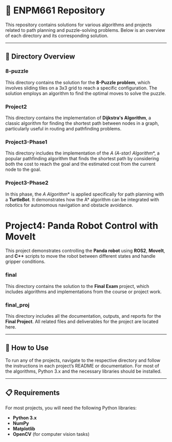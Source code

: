 # 🚀 ENPM661 Repository

This repository contains solutions for various algorithms and projects related to path planning and puzzle-solving problems. Below is an overview of each directory and its corresponding solution.

---

## 📂 Directory Overview

### **8-puzzle**
This directory contains the solution for the **8-Puzzle problem**, which involves sliding tiles on a 3x3 grid to reach a specific configuration. The solution employs an algorithm to find the optimal moves to solve the puzzle.

### **Project2**
This directory contains the implementation of **Dijkstra's Algorithm**, a classic algorithm for finding the shortest path between nodes in a graph, particularly useful in routing and pathfinding problems.

### **Project3-Phase1**
This directory includes the implementation of the **A* (A-star) Algorithm**, a popular pathfinding algorithm that finds the shortest path by considering both the cost to reach the goal and the estimated cost from the current node to the goal.

### **Project3-Phase2**
In this phase, the **A* Algorithm** is applied specifically for path planning with a **TurtleBot**. It demonstrates how the A* algorithm can be integrated with robotics for autonomous navigation and obstacle avoidance.

# Project4: Panda Robot Control with MoveIt

This project demonstrates controlling the **Panda robot** using **ROS2**, **MoveIt**, and **C++** scripts to move the robot between different states and handle gripper conditions.

### **final**
This directory contains the solution to the **Final Exam** project, which includes algorithms and implementations from the course or project work.

### **final_proj**
This directory includes all the documentation, outputs, and reports for the **Final Project**. All related files and deliverables for the project are located here.

---

## 📜 How to Use

To run any of the projects, navigate to the respective directory and follow the instructions in each project’s README or documentation. For most of the algorithms, Python 3.x and the necessary libraries should be installed.

---

## 📋 Requirements

For most projects, you will need the following Python libraries:

- **Python 3.x**
- **NumPy**
- **Matplotlib**
- **OpenCV** (for computer vision tasks)

